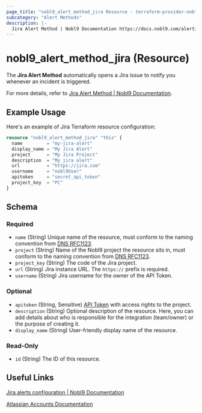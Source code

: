 ```yaml
---
page_title: "nobl9_alert_method_jira Resource - terraform-provider-nobl9"
subcategory: "Alert Methods"
description: |-
  Jira Alert Method | Nobl9 Documentation https://docs.nobl9.com/alerting/alert-methods/jira
---
```


# nobl9_alert_method_jira (Resource)

The **Jira Alert Method** automatically opens a Jira issue to notify you whenever an incident is triggered.

For more details, refer to [Jira Alert Method | Nobl9 Documentation](https://docs.nobl9.com/alerting/alert-methods/jira).

## Example Usage

Here's an example of Jira Terraform resource configuration:

```terraform
resource "nobl9_alert_method_jira" "this" {
  name         = "my-jira-alert"
  display_name = "My Jira Alert"
  project      = "My Jira Project"
  description  = "My jira alert"
  url          = "https://jira.com"
  username     = "nobl9User"
  apitoken     = "secret_api_token"
  project_key  = "PC"
}
```

<!-- schema generated by tfplugindocs -->
## Schema

### Required

- `name` (String) Unique name of the resource, must conform to the naming convention from [DNS RFC1123](https://kubernetes.io/docs/concepts/overview/working-with-objects/names/#names).
- `project` (String) Name of the Nobl9 project the resource sits in, must conform to the naming convention from [DNS RFC1123](https://kubernetes.io/docs/concepts/overview/working-with-objects/names/#names).
- `project_key` (String) The code of the Jira project.
- `url` (String) Jira instance URL. The `https://` prefix is required.
- `username` (String) Jira username for the owner of the API Token.

### Optional

- `apitoken` (String, Sensitive) [API Token](https://support.atlassian.com/atlassian-account/docs/manage-api-tokens-for-your-atlassian-account/) with access rights to the project.
- `description` (String) Optional description of the resource. Here, you can add details about who is responsible for the integration (team/owner) or the purpose of creating it.
- `display_name` (String) User-friendly display name of the resource.

### Read-Only

- `id` (String) The ID of this resource.

## Useful Links

[Jira alerts configuration | Nobl9 Documentation](https://docs.nobl9.com/alerting/alert-methods/jira/)

[Atlassian Accounts Documentation](https://support.atlassian.com/atlassian-account/docs/manage-api-tokens-for-your-atlassian-account/)